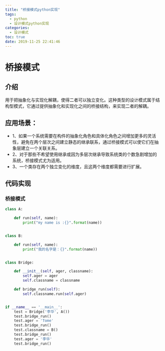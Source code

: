 ```yaml
---
title: "桥接模式python实现"
tags:
  - python
  - 设计模式python实现
categories:
  - 设计模式
toc: true
date: 2019-11-25 22:41:46
---
```


# 桥接模式

## 介绍

用于把抽象化与实现化解耦，使得二者可以独立变化。这种类型的设计模式属于结构型模式，它通过提供抽象化和实现化之间的桥接结构，来实现二者的解耦。
<!--more-->

## 应用场景：

-   1、如果一个系统需要在构件的抽象化角色和具体化角色之间增加更多的灵活性，避免在两个层次之间建立静态的继承联系，通过桥接模式可以使它们在抽象层建立一个关联关系。 
-  2、对于那些不希望使用继承或因为多层次继承导致系统类的个数急剧增加的系统，桥接模式尤为适用。
-   3、一个类存在两个独立变化的维度，且这两个维度都需要进行扩展。

## 代码实现

### 桥接模式


```python
class A:

    def run(self, name):
        print("my name is :{}".format(name))


class B:

    def run(self, name):
        print("我的名字是：{}".format(name))


class Bridge:

    def __init__(self, ager, classname):
        self.ager = ager
        self.classname = classname

    def bridge_run(self):
        self.classname.run(self.ager)


if __name__ == '__main__':
    test = Bridge('李华', A())
    test.bridge_run()
    test.ager = 'Tome'
    test.bridge_run()
    test.classname = B()
    test.bridge_run()
    test.ager = '李华'
    test.bridge_run()
```

